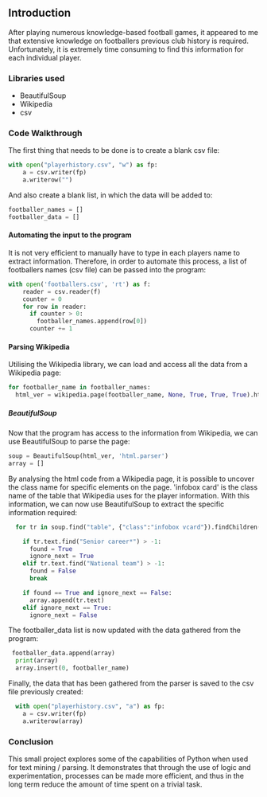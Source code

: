 ## Introduction
After playing numerous knowledge-based football games, it appeared to me that extensive knowledge on footballers previous club history is required. Unfortunately, it is extremely time consuming to find this information for each individual player.

### Libraries used

* BeautifulSoup
* Wikipedia
* csv

### Code Walkthrough

The first thing that needs to be done is to create a blank csv file:

```python
with open("playerhistory.csv", "w") as fp:
    a = csv.writer(fp)
    a.writerow("")
```
And also create a blank list, in which the data will be added to:

```python
footballer_names = []
footballer_data = []
```
#### Automating the input to the program

It is not very efficient to manually have to type in each players name to extract information. Therefore, in order to automate this process, a list of footballers names (csv file) can be passed into the program:

```python
with open('footballers.csv', 'rt') as f:
    reader = csv.reader(f)
    counter = 0
    for row in reader:
      if counter > 0:
        footballer_names.append(row[0])
      counter += 1
```

#### Parsing Wikipedia

Utilising the Wikipedia library, we can load and access all the data from a Wikipedia page:

```python
for footballer_name in footballer_names:
  html_ver = wikipedia.page(footballer_name, None, True, True, True).html()
```

##### BeautifulSoup
Now that the program has access to the information from Wikipedia, we can use BeautifulSoup to parse the page:

```python
soup = BeautifulSoup(html_ver, 'html.parser')
array = []
```

By analysing the html code from a Wikipedia page, it is possible to uncover the class name for specific elements on the page. 
'infobox card' is the class name of the table that Wikipedia uses for the player information. With this information, we can now use BeautifulSoup to extract the specific information required:

```python
  for tr in soup.find("table", {"class":"infobox vcard"}).findChildren('tr'):

    if tr.text.find("Senior career*") > -1:
      found = True
      ignore_next = True
    elif tr.text.find("National team") > -1:
      found = False
      break

    if found == True and ignore_next == False:
      array.append(tr.text)
    elif ignore_next == True:
      ignore_next = False
```
The footballer_data list is now updated with the data gathered from the program:

```python
 footballer_data.append(array)
  print(array)
  array.insert(0, footballer_name)
  ```
Finally, the data that has been gathered from the parser is saved to the csv file previously created:

```python
  with open("playerhistory.csv", "a") as fp:
    a = csv.writer(fp)
    a.writerow(array)
```

### Conclusion

This small project explores some of the capabilities of Python when used for text mining / parsing. It demonstrates that through the use of logic and experimentation, processes can be made more efficient, and thus in the long term reduce the amount of time spent on a trivial task.
